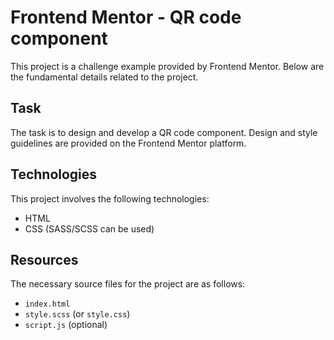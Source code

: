 # Frontend Mentor - QR code component

This project is a challenge example provided by Frontend Mentor. Below are the fundamental details related to the project.

## Task

The task is to design and develop a QR code component. Design and style guidelines are provided on the Frontend Mentor platform.

## Technologies

This project involves the following technologies:

- HTML
- CSS (SASS/SCSS can be used)

## Resources

The necessary source files for the project are as follows:

- `index.html`
- `style.scss` (or `style.css`)
- `script.js` (optional)
